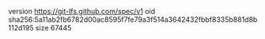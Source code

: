 version https://git-lfs.github.com/spec/v1
oid sha256:5a11ab2fb6782d00ac8595f7fe79a3f514a3642432fbbf8335b881d8b112d195
size 67445
